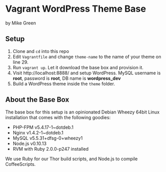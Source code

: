 # Vagrant WordPress Theme Base

by Mike Green

## Setup

1. Clone and `cd` into this repo
2. Edit `Vagrantfile` and change `theme-name` to the name of your theme on line 29.
3. Run `vagrant up`. Let it download the base box and provision it.
4. Visit http://localhost:8888/ and setup WordPress. MySQL username is __root__, password is __root__, DB name is __wordpress_dev__
5. Build a WordPress theme inside the `theme` folder.

## About the Base Box

The base box for this setup is an opinionated Debian Wheezy 64bit Linux installation that comes with the following goodies:

* PHP-FPM v5.4.17-1~dotdeb.1
* Nginx v1.4.2-1~dotdeb.1
* MySQL v5.5.31+dfsg-0+wheezy1
* Node.js v0.10.13
* RVM with Ruby 2.0.0-p247 installed

We use Ruby for our Thor build scripts, and Node.js to compile CoffeeScripts.
